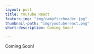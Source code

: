 ```yaml
---
layout: post
title: YouTube React
feature-img: "img/campfireheader.jpg"
thumbnail-path: "img/youtubereact.png"
short-description: Coming Soon!

---
```

Coming Soon!
